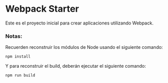 # Webpack Starter

Este es el proyecto inicial para crear aplicaciones utilizando Webpack.

### Notas:
Recuerden reconstruir los módulos de Node usando el siguiente comando:

```
npm install
```
Y para reconstruir el build, deberán ejecutar el siguiente comando:
```
npm run build
```